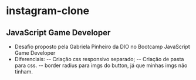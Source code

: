 # instagram-clone

## JavaScript Game Developer

- Desafio proposto pela Gabriela Pinheiro da DIO no Bootcamp JavaScript Game Developer
- Diferenciais:
  -- Criação css responsivo separado;
  -- Criação de pasta para css.
  -- border radius para imgs do button, já que minhas imgs não tinham.

